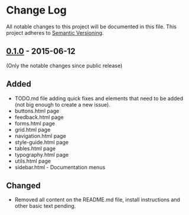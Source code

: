 # Change Log

All notable changes to this project will be documented in this file.
This project adheres to [Semantic Versioning](http://semver.org/).

## [0.1.0] - 2015-06-12

(Only the notable changes since public release)

## Added

- TODO.md file adding quick fixes and elements that need to be added (not big enough to create a new issue).
- buttons.html page 
- feedback.html page 
- forms.html page 
- grid.html page 
- navigation.html page 
- style-guide.html page 
- tables.html page 
- typography.html page 
- utils.html page 
- sidebar.html - Documentation menus

## Changed

- Removed all content on the README.md file, install instructions and other basic text pending.

[0.1.0]: http://github.com/adwhite/whiteboard/compare/v0.1.0

